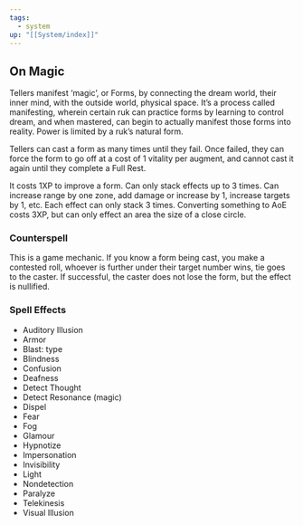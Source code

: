 ```yaml
---
tags:
  - system
up: "[[System/index]]"
---
```

## On Magic

Tellers manifest ‘magic’, or Forms, by connecting the dream world, their inner mind, with the outside world, physical space. It’s a process called manifesting, wherein certain ruk can practice forms by learning to control dream, and when mastered, can begin to actually manifest those forms into reality. Power is limited by a ruk’s natural form.

Tellers can cast a form as many times until they fail. Once failed, they can force the form to go off at a cost of 1 vitality per augment, and cannot cast it again until they complete a Full Rest.

It costs 1XP to improve a form. Can only stack effects up to 3 times. Can increase range by one zone, add damage or increase by 1, increase targets by 1, etc. Each effect can only stack 3 times. Converting something to AoE costs 3XP, but can only effect an area the size of a close circle.

### Counterspell 

This is a game mechanic. If you know a form being cast, you make a contested roll, whoever is further under their target number wins, tie goes to the caster. If successful, the caster does not lose the form, but the effect is nullified.

### Spell Effects

- Auditory Illusion
- Armor
- Blast: type
- Blindness
- Confusion
- Deafness
- Detect Thought
- Detect Resonance (magic)
- Dispel
- Fear
- Fog
- Glamour
- Hypnotize
- Impersonation
- Invisibility
- Light
- Nondetection
- Paralyze
- Telekinesis
- Visual Illusion
